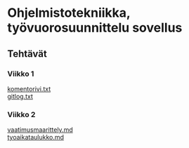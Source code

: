 # Ohjelmistotekniikka, työvuorosuunnittelu sovellus
## Tehtävät
### Viikko 1
[komentorivi.txt](https://github.com/Jikke/ot-harjoitustyo/blob/master/laskarit/viikko1/komentorivi.txt)\
[gitlog.txt](https://github.com/Jikke/ot-harjoitustyo/blob/master/laskarit/viikko1/gitlog.txt)

### Viikko 2
[vaatimusmaarittely.md](https://github.com/Jikke/ot-harjoitustyo/blob/master/Tyovuorosovellus/dokumentaatio/vaatimusmaarittely.md)\
[tyoaikataulukko.md](https://github.com/Jikke/ot-harjoitustyo/blob/master/Tyovuorosovellus/dokumentaatio/tyoaikataulukko.md)
